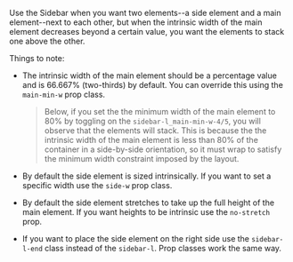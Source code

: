 Use the Sidebar when you want two elements--a side element and a main element--next to each other, but when the intrinsic width of the main element decreases beyond a certain value, you want the elements to stack one above the other.

Things to note:

- The intrinsic width of the main element should be a percentage value and is 66.667% (two-thirds) by default. You can override this using the `main-min-w` prop class.

  > Below, if you set the the minimum width of the main element to 80% by toggling on the `sidebar-l_main-min-w-4/5`, you will observe that the elements will stack. This is because the the intrinsic width of the main element is less than 80% of the container in a side-by-side orientation, so it must wrap to satisfy the minimum width constraint imposed by the layout.

- By default the side element is sized intrinsically. If you want to set a specific width use the `side-w` prop class.
- By default the side element stretches to take up the full height of the main element. If you want heights to be intrinsic use the `no-stretch` prop.
- If you want to place the side element on the right side use the `sidebar-l-end` class instead of the `sidebar-l`. Prop classes work the same way.
